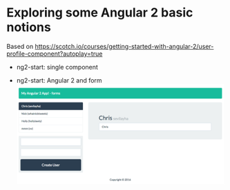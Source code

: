 # Exploring some Angular 2 basic notions

Based on https://scotch.io/courses/getting-started-with-angular-2/user-profile-component?autoplay=true

* ng2-start: single component


* ng2-start: Angular 2 and form
![impression ecran](https://github.com/mvaldes/Angular2/blob/master/capture.png)
